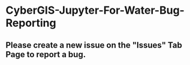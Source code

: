 # CyberGIS-Jupyter-For-Water-Bug-Reporting

## Please create a new issue on the "Issues" Tab Page to report a bug.
